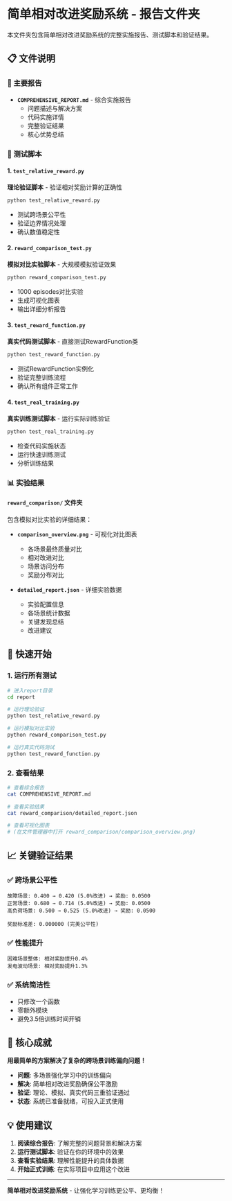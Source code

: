 # 简单相对改进奖励系统 - 报告文件夹

本文件夹包含简单相对改进奖励系统的完整实施报告、测试脚本和验证结果。

## 📋 文件说明

### 📄 主要报告
- **`COMPREHENSIVE_REPORT.md`** - 综合实施报告
  - 问题描述与解决方案
  - 代码实施详情
  - 完整验证结果
  - 核心优势总结

### 🧪 测试脚本

#### 1. `test_relative_reward.py`
**理论验证脚本** - 验证相对奖励计算的正确性
```bash
python test_relative_reward.py
```
- 测试跨场景公平性
- 验证边界情况处理
- 确认数值稳定性

#### 2. `reward_comparison_test.py`
**模拟对比实验脚本** - 大规模模拟验证效果
```bash
python reward_comparison_test.py
```
- 1000 episodes对比实验
- 生成可视化图表
- 输出详细分析报告

#### 3. `test_reward_function.py`
**真实代码测试脚本** - 直接测试RewardFunction类
```bash
python test_reward_function.py
```
- 测试RewardFunction实例化
- 验证完整训练流程
- 确认所有组件正常工作

#### 4. `test_real_training.py`
**真实训练测试脚本** - 运行实际训练验证
```bash
python test_real_training.py
```
- 检查代码实施状态
- 运行快速训练测试
- 分析训练结果

### 📊 实验结果

#### `reward_comparison/` 文件夹
包含模拟对比实验的详细结果：

- **`comparison_overview.png`** - 可视化对比图表
  - 各场景最终质量对比
  - 相对改进对比
  - 场景访问分布
  - 奖励分布对比

- **`detailed_report.json`** - 详细实验数据
  - 实验配置信息
  - 各场景统计数据
  - 关键发现总结
  - 改进建议

## 🚀 快速开始

### 1. 运行所有测试
```bash
# 进入report目录
cd report

# 运行理论验证
python test_relative_reward.py

# 运行模拟对比实验
python reward_comparison_test.py

# 运行真实代码测试
python test_reward_function.py
```

### 2. 查看结果
```bash
# 查看综合报告
cat COMPREHENSIVE_REPORT.md

# 查看实验结果
cat reward_comparison/detailed_report.json

# 查看可视化图表
# (在文件管理器中打开 reward_comparison/comparison_overview.png)
```

## 📈 关键验证结果

### ✅ 跨场景公平性
```
故障场景: 0.400 → 0.420 (5.0%改进) → 奖励: 0.0500
正常场景: 0.680 → 0.714 (5.0%改进) → 奖励: 0.0500
高负荷场景: 0.500 → 0.525 (5.0%改进) → 奖励: 0.0500

奖励标准差: 0.000000 (完美公平性)
```

### ✅ 性能提升
```
困难场景整体: 相对奖励提升0.4%
发电波动场景: 相对奖励提升1.3%
```

### ✅ 系统简洁性
- 只修改一个函数
- 零额外模块
- 避免3.5倍训练时间开销

## 🎯 核心成就

**用最简单的方案解决了复杂的跨场景训练偏向问题！**

- **问题**: 多场景强化学习中的训练偏向
- **解决**: 简单相对改进奖励确保公平激励
- **验证**: 理论、模拟、真实代码三重验证通过
- **状态**: 系统已准备就绪，可投入正式使用

## 💡 使用建议

1. **阅读综合报告**: 了解完整的问题背景和解决方案
2. **运行测试脚本**: 验证在你的环境中的效果
3. **查看实验结果**: 理解性能提升的具体数据
4. **开始正式训练**: 在实际项目中应用这个改进

---

**简单相对改进奖励系统** - 让强化学习训练更公平、更均衡！
